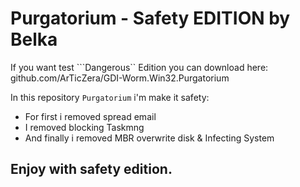 # Purgatorium - Safety EDITION by Belka

If you want test ```Dangerous`` Edition you can download here: github.com/ArTicZera/GDI-Worm.Win32.Purgatorium

In this repository ```Purgatorium``` i'm make it safety:

* For first i removed spread email
* I removed blocking Taskmng
* And finally i removed MBR overwrite disk & Infecting System

## Enjoy with safety edition.
